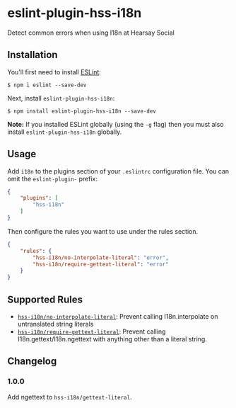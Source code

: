 # eslint-plugin-hss-i18n

Detect common errors when using I18n at Hearsay Social

## Installation

You'll first need to install [ESLint](http://eslint.org):

```
$ npm i eslint --save-dev
```

Next, install `eslint-plugin-hss-i18n`:

```
$ npm install eslint-plugin-hss-i18n --save-dev
```

**Note:** If you installed ESLint globally (using the `-g` flag) then you must also install `eslint-plugin-hss-i18n` globally.

## Usage

Add `i18n` to the plugins section of your `.eslintrc` configuration file. You can omit the `eslint-plugin-` prefix:

```json
{
    "plugins": [
        "hss-i18n"
    ]
}
```


Then configure the rules you want to use under the rules section.

```json
{
    "rules": {
        "hss-i18n/no-interpolate-literal": "error",
        "hss-i18n/require-gettext-literal": "error"
    }
}
```

## Supported Rules

* [`hss-i18n/no-interpolate-literal`](docs/rules/no-interpolate-litera.md):
  Prevent calling I18n.interpolate on untranslated string literals
* [`hss-i18n/require-gettext-literal`](docs/rules/require-gettext-literal.ms):
  Prevent calling I18n.gettext/I18n.ngettext with anything other than a literal string.

## Changelog

### 1.0.0

Add ngettext to `hss-i18n/gettext-literal`.
